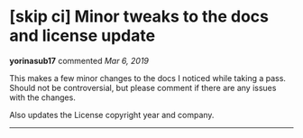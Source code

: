 # [skip ci] Minor tweaks to the docs and license update

**yorinasub17** commented *Mar 6, 2019*

This makes a few minor changes to the docs I noticed while taking a pass. Should not be controversial, but please comment if there are any issues with the changes.

Also updates the License copyright year and company.
<br />
***


